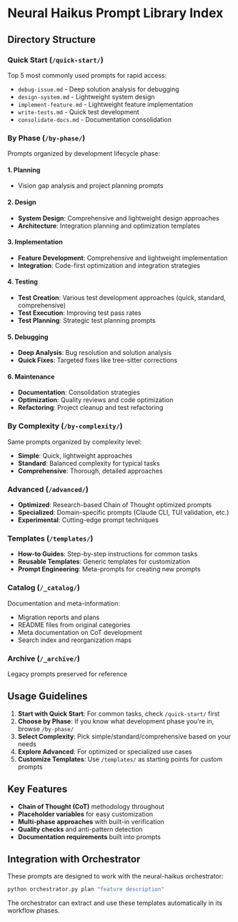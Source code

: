 # Neural Haikus Prompt Library Index

## Directory Structure

### Quick Start (`/quick-start/`)
Top 5 most commonly used prompts for rapid access:
- `debug-issue.md` - Deep solution analysis for debugging
- `design-system.md` - Lightweight system design
- `implement-feature.md` - Lightweight feature implementation
- `write-tests.md` - Quick test development
- `consolidate-docs.md` - Documentation consolidation

### By Phase (`/by-phase/`)
Prompts organized by development lifecycle phase:

#### 1. Planning
- Vision gap analysis and project planning prompts

#### 2. Design
- **System Design**: Comprehensive and lightweight design approaches
- **Architecture**: Integration planning and optimization templates

#### 3. Implementation
- **Feature Development**: Comprehensive and lightweight implementation
- **Integration**: Code-first optimization and integration strategies

#### 4. Testing
- **Test Creation**: Various test development approaches (quick, standard, comprehensive)
- **Test Execution**: Improving test pass rates
- **Test Planning**: Strategic test planning prompts

#### 5. Debugging
- **Deep Analysis**: Bug resolution and solution analysis
- **Quick Fixes**: Targeted fixes like tree-sitter corrections

#### 6. Maintenance
- **Documentation**: Consolidation strategies
- **Optimization**: Quality reviews and code optimization
- **Refactoring**: Project cleanup and test refactoring

### By Complexity (`/by-complexity/`)
Same prompts organized by complexity level:
- **Simple**: Quick, lightweight approaches
- **Standard**: Balanced complexity for typical tasks
- **Comprehensive**: Thorough, detailed approaches

### Advanced (`/advanced/`)
- **Optimized**: Research-based Chain of Thought optimized prompts
- **Specialized**: Domain-specific prompts (Claude CLI, TUI validation, etc.)
- **Experimental**: Cutting-edge prompt techniques

### Templates (`/templates/`)
- **How-to Guides**: Step-by-step instructions for common tasks
- **Reusable Templates**: Generic templates for customization
- **Prompt Engineering**: Meta-prompts for creating new prompts

### Catalog (`/_catalog/`)
Documentation and meta-information:
- Migration reports and plans
- README files from original categories
- Meta documentation on CoT development
- Search index and reorganization maps

### Archive (`/_archive/`)
Legacy prompts preserved for reference

## Usage Guidelines

1. **Start with Quick Start**: For common tasks, check `/quick-start/` first
2. **Choose by Phase**: If you know what development phase you're in, browse `/by-phase/`
3. **Select Complexity**: Pick simple/standard/comprehensive based on your needs
4. **Explore Advanced**: For optimized or specialized use cases
5. **Customize Templates**: Use `/templates/` as starting points for custom prompts

## Key Features

- **Chain of Thought (CoT)** methodology throughout
- **Placeholder variables** for easy customization
- **Multi-phase approaches** with built-in verification
- **Quality checks** and anti-pattern detection
- **Documentation requirements** built into prompts

## Integration with Orchestrator

These prompts are designed to work with the neural-haikus orchestrator:
```bash
python orchestrator.py plan "feature description"
```

The orchestrator can extract and use these templates automatically in its workflow phases.